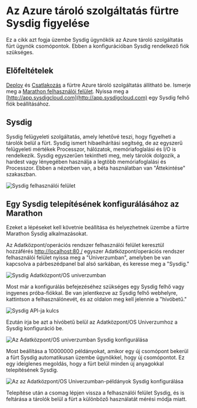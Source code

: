 <properties
   pageTitle="Az Azure tároló szolgáltatás fürtre Sysdig figyelése |} Microsoft Azure"
   description="Figyelje az Azure tároló szolgáltatás fürtre Sysdig."
   services="container-service"
   documentationCenter=""
   authors="rbitia"
   manager="timlt"
   editor=""
   tags="acs, azure-container-service"
   keywords="Tárolók, Adatközpont/OS, Azure"/>

<tags
   ms.service="container-service"
   ms.devlang="na"
   ms.topic="get-started-article"
   ms.tgt_pltfrm="na"
   ms.workload="na"
   ms.date="08/08/2016"
   ms.author="t-ribhat"/>

# <a name="monitor-an-azure-container-service-cluster-with-sysdig"></a>Az Azure tároló szolgáltatás fürtre Sysdig figyelése

Ez a cikk azt fogja üzembe Sysdig ügynökök az Azure tároló szolgáltatás fürt ügynök csomópontok. Ebben a konfigurációban Sysdig rendelkező fiók szükséges. 

## <a name="prerequisites"></a>Előfeltételek 

[Deploy](container-service-deployment.md) és [Csatlakozás](container-service-connect.md) a fürtre Azure tároló szolgáltatás állítható be. Ismerje meg a [Marathon felhasználói felület](container-service-mesos-marathon-ui.md). Nyissa meg a [http://app.sysdigcloud.com](http://app.sysdigcloud.com) egy Sysdig felhő fiók beállításához. 

## <a name="sysdig"></a>Sysdig

Sysdig felügyeleti szolgáltatás, amely lehetővé teszi, hogy figyelheti a tárolók belül a fürt. Sysdig ismert hibaelhárítási segítség, de az egyszerű felügyeleti mértékek Processzor, hálózatok, memóriafoglalási és I/O is rendelkezik. Sysdig egyszerűen tekintheti meg, mely tárolók dolgozik, a hardest vagy lényegében használja a legtöbb memóriafoglalási és Processzor. Ebben a nézetben van, a béta használatban van "Áttekintése" szakaszban. 

![Sysdig felhasználói felület](./media/container-service-monitoring-sysdig/sysdig6.png) 

## <a name="configure-a-sysdig-deployment-with-marathon"></a>Egy Sysdig telepítésének konfigurálásához az Marathon

Ezeket a lépéseket kell követnie beállítása és helyezhetnek üzembe a fürtre Marathon Sysdig alkalmazásokat. 

Az Adatközpont/operációs rendszer felhasználói felület keresztül hozzáférés [http://localhost:80 /](http://localhost:80/) egyszer Adatközpont/operációs rendszer felhasználói felület nyissa meg a "Univerzumban", amelyben be van kapcsolva a párbeszédpanel bal alsó sarkában, és keresse meg a "Sysdig."

![Sysdig Adatközpont/OS univerzumban](./media/container-service-monitoring-sysdig/sysdig1.png)

Most már a konfigurálás befejezéséhez szükséges egy Sysdig felhő vagy ingyenes próba-fiókkal. Be van jelentkezve az Sysdig felhő webhelyre, kattintson a felhasználónevét, és az oldalon meg kell jelennie a "hívóbetű." 

![Sysdig API-ja kulcs](./media/container-service-monitoring-sysdig/sysdig2.png) 

Ezután írja be azt a hívóbetű belül az Adatközpont/OS Univerzumhoz a Sysdig konfiguráció be. 

![Az Adatközpont/OS univerzumban Sysdig konfigurálása](./media/container-service-monitoring-sysdig/sysdig3.png)

Most beállítása a 10000000 példányokat, amikor egy új csomópont bekerül a fürt Sysdig automatikusan üzembe ügynökkel, hogy új csomópontot. Ez egy ideiglenes megoldás, hogy a fürt belül minden új anyagokkal telepítésének Sysdig. 

![Az az Adatközpont/OS Univerzumban-példányok Sysdig konfigurálása](./media/container-service-monitoring-sysdig/sysdig4.png)

Telepítése után a csomag lépjen vissza a felhasználói felület Sysdig, és is feltárása a tárolók belül a fürt a különböző használatát mérési módja miatt. 